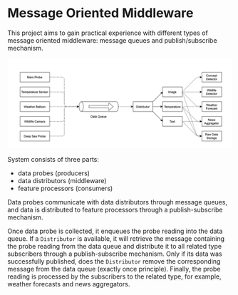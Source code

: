 # Message Oriented Middleware

This project aims to gain practical experience with different types of message oriented middleware: 
message queues and publish/subscribe mechanism.

![System architecture](img/architecture.png)

System consists of three parts:
* data probes (producers)
* data distributors (middleware)
* feature processors (consumers)

Data probes communicate with data distributors through message queues, 
and data is distributed to feature processors through a publish-subscribe mechanism.

Once data probe is collected, it enqueues the probe reading into the data queue. 
If a `Distributor` is available, it will retrieve the message containing the probe reading from the data queue 
and distribute it to all related type subscribers through a publish-subscribe mechanism. 
Only if its data was successfully published, does the `Distributor` remove the corresponding message from the data queue (exactly once principle).
Finally, the probe reading is processed by the subscribers to the related type, for example, weather forecasts and news aggregators.